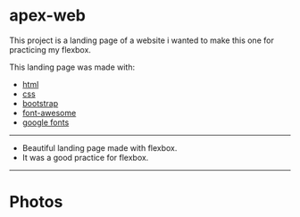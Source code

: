 # apex-web

This project is a landing page of a website i wanted to make this one for practicing my flexbox.

This landing page was made with:
  - [html](https://www.w3schools.com/html/)
  - [css](https://www.w3schools.com/css/default.asp)
  - [bootstrap](https://getbootstrap.com/)
  - [font-awesome](https://fontawesome.com/)
  - [google fonts](https://fonts.google.com/)
  
***

 -  Beautiful landing page made with flexbox.
 -  It was a good practice for flexbox.

***

# Photos
